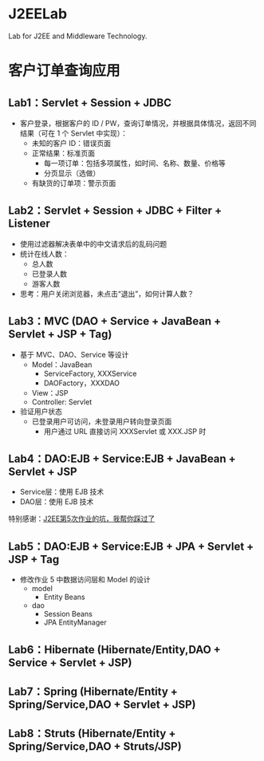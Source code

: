 # J2EELab

Lab for J2EE and Middleware Technology.

# 客户订单查询应用

## Lab1：Servlet + Session + JDBC

* 客户登录，根据客户的 ID / PW，查询订单情况，并根据具体情况，返回不同结果（可在 1 个 Servlet 中实现）：
    * 未知的客户 ID：错误页面
    * 正常结果：标准页面
        * 每一项订单：包括多项属性，如时间、名称、数量、价格等
        * 分页显示（选做）
    * 有缺货的订单项：警示页面

## Lab2：Servlet + Session + JDBC + Filter + Listener

* 使用过滤器解决表单中的中文请求后的乱码问题
* 统计在线人数：
    * 总人数
    * 已登录人数
    * 游客人数
* 思考：用户关闭浏览器，未点击“退出”，如何计算人数？

## Lab3：MVC (DAO + Service + JavaBean + Servlet + JSP + Tag)

* 基于 MVC、DAO、Service 等设计
    * Model：JavaBean
        * ServiceFactory, XXXService
        * DAOFactory，XXXDAO
    * View：JSP
    * Controller: Servlet
* 验证用户状态
    * 已登录用户可访问，未登录用户转向登录页面
        * 用户通过 URL 直接访问 XXXServlet 或 XXX.JSP 时
        
## Lab4：DAO:EJB + Service:EJB + JavaBean + Servlet + JSP

* Service层：使用 EJB 技术
* DAO层：使用 EJB 技术

特别感谢：[J2EE第5次作业的坑，我帮你踩过了](https://samperson1997.github.io/2018/01/05/J2EE5/)

## Lab5：DAO:EJB + Service:EJB + JPA + Servlet + JSP + Tag

* 修改作业 5 中数据访问层和 Model 的设计
    * model
        * Entity Beans
    * dao
        * Session Beans
        * JPA EntityManager

## Lab6：Hibernate (Hibernate/Entity,DAO + Service + Servlet + JSP)
## Lab7：Spring (Hibernate/Entity + Spring/Service,DAO + Servlet + JSP)
## Lab8：Struts (Hibernate/Entity + Spring/Service,DAO + Struts/JSP)


